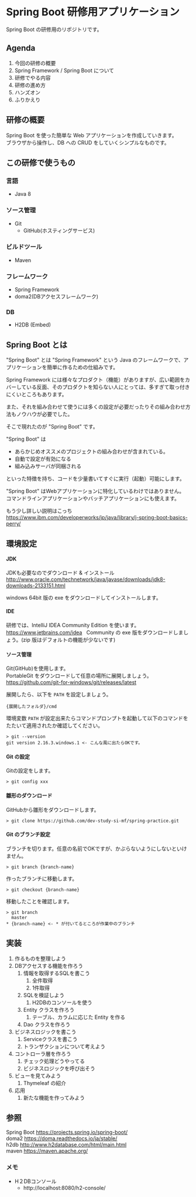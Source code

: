 # Spring Boot 研修用アプリケーション

Spring Boot の研修用のリポジトリです。

## Agenda

1. 今回の研修の概要
1. Spring Framework / Spring Boot について
1. 研修でやる内容
1. 研修の進め方
1. ハンズオン
1. ふりかえり

## 研修の概要

Spring Boot を使った簡単な Web アプリケーションを作成していきます。  
ブラウザから操作し、DB への CRUD をしていくシンプルなものです。  

## この研修で使うもの

### 言語

- Java 8

### ソース管理

- Git
    - GitHub(ホスティングサービス)

### ビルドツール

- Maven

### フレームワーク

- Spring Framework
- doma2(DBアクセスフレームワーク)

### DB

- H2DB (Embed)

## Spring Boot とは

"Spring Boot" とは "Spring Framework" という Java のフレームワークで、アプリケーションを簡単に作るための仕組みです。

Spring Framework には様々なプロダクト（機能）がありますが、広い範囲をカバーしている反面、そのプロダクトを知らない人にとっては、多すぎて取っ付きにくいところもあります。

また、それを組み合わせて使うには多くの設定が必要だったりその組み合わせ方法もノウハウが必要でした。

そこで現れたのが "Spring Boot" です。

"Spring Boot" は

- あらかじめオススメのプロジェクトの組み合わせが含まれている。
- 自動で設定が有効になる
- 組み込みサーバが同梱される

といった特徴を持ち、コードを少量書いてすぐに実行（起動）可能にします。

"Spring Boot" はWebアプリケーションに特化しているわけではありません。
コマンドラインアプリケーションやバッチアプリケーションにも使えます。

もう少し詳しい説明はこっち
https://www.ibm.com/developerworks/jp/java/library/j-spring-boot-basics-perry/

## 環境設定

#### JDK
JDKも必要なのでダウンロード & インストール  
http://www.oracle.com/technetwork/java/javase/downloads/jdk8-downloads-2133151.html

windows 64bit 版の exe をダウンロードしてインストールします。

#### IDE

研修では、IntelliJ IDEA Community Edition を使います。  
https://www.jetbrains.com/idea  
Community の exe 版をダウンロードしましょう。(zip 版はデフォルトの機能が少ないです)

#### ソース管理

Git(GitHub)を使用します。  
PortableGit をダウンロードして任意の場所に展開しましょう。  
https://github.com/git-for-windows/git/releases/latest  
  
展開したら、以下を `PATH` を設定しましょう。
```
{展開したフォルダ}/cmd
```

環境変数 `PATH` が設定出来たらコマンドプロンプトを起動して以下のコマンドをたたいて適用されたか確認してください。

```
> git --version
git version 2.16.3.windows.1 <- こんな風に出たらOKです。
```

#### Git の設定

Gitの設定をします。
```
> git config xxx
```

#### 雛形のダウンロード

GitHubから雛形をダウンロードします。
```
> git clone https://github.com/dev-study-si-mf/spring-practice.git
```

#### Git のブランチ設定

ブランチを切ります。任意の名前でOKですが、かぶらないようにしないといけません。
```
> git branch {branch-name}
```
作ったブランチに移動します。
```
> git checkout {branch-name}
```
移動したことを確認します。
```
> git branch
  master
* {branch-name} <- * が付いてるところが作業中のブランチ
```

## 実装
1. 作るものを整理しよう
1. DBアクセスする機能を作ろう
	1. 情報を取得するSQLを書こう
		1. 全件取得
		1. 1件取得
	1. SQLを検証しよう
		1. H2DBのコンソールを使う
	1. Entity クラスを作ろう
		1. テーブル、カラムに応じた Entity を作る
	1. Dao クラスを作ろう
1. ビジネスロジックを書こう
	1. Serviceクラスを書こう
	1. トランザクションについて考えよう
1. コントローラ層を作ろう
	1. チェック処理どうやってる
	1. ビジネスロジックを呼び出そう
1. ビューを見てみよう
	1. Thymeleaf の紹介
1. 応用
	1. 新たな機能を作ってみよう

## 参照

Spring Boot https://projects.spring.io/spring-boot/  
doma2 https://doma.readthedocs.io/ja/stable/  
h2db http://www.h2database.com/html/main.html  
maven https://maven.apache.org/  

### メモ

- H２DBコンソール
    - http://localhost:8080/h2-console/
